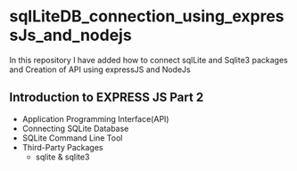 # sqlLiteDB_connection_using_expressJs_and_nodejs
In this repository I have added how to connect sqlLite and Sqlite3 packages and Creation of API using expressJS and NodeJs

## Introduction to EXPRESS JS Part 2

- Application Programming Interface(API)
- Connecting SQLite Database
- SQLite Command Line Tool
- Third-Party Packages
  - sqlite & sqlite3
